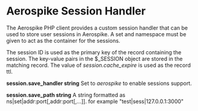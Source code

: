 # Aerospike Session Handler

The Aerospike PHP client provides a custom session handler that can be used to
store user sessions in Aerospike. A set and namespace must be given to act as
the container for the sessions.

The session ID is used as the primary key of the record containing the
session. The key-value pairs in the $_SESSION object are stored in the matching
record. The value of *session.cache_expire* is used as the record ttl.


**session.save\_handler string**
    Set to _aerospike_ to enable sessions support.

**session.save\_path string**
    A string formatted as ns|set|addr:port[,addr:port[,...]]. for example "test|sess|127.0.0.1:3000"

